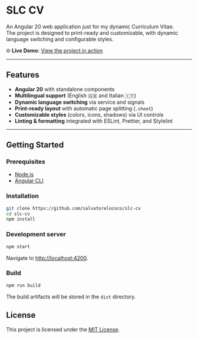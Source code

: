 # SLC CV

An Angular 20 web application just for my dynamic Curriculum Vitae.\
The project is designed to print-ready and
customizable, with dynamic language switching and configurable styles.

🌐 **Live Demo**: [View the project in action](https://slc-cv.netlify.app/)

---

## Features

- **Angular 20** with standalone components
- **Multilingual support** (English 🇬🇧 and Italian 🇮🇹)
- **Dynamic language switching** via service and signals
- **Print-ready layout** with automatic page splitting (`.sheet`)
- **Customizable styles** (colors, icons, shadows) via UI controls
- **Linting & formatting** integrated with ESLint, Prettier, and
  Stylelint

---

## Getting Started

### Prerequisites

- [Node.js](https://nodejs.org/)
- [Angular CLI](https://angular.dev/tools/cli)

### Installation

```bash
git clone https://github.com/salvatorelococo/slc-cv
cd slc-cv
npm install
```

### Development server

```bash
npm start
```

Navigate to <http://localhost:4200>.

### Build

```bash
npm run build
```

The build artifacts will be stored in the `dist` directory.

## License

This project is licensed under the [MIT License](LICENSE).
